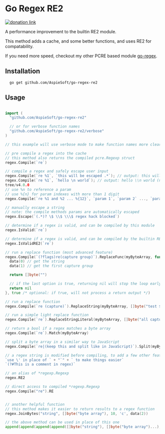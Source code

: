 # Go Regex RE2

[![donation link](https://img.shields.io/badge/buy%20me%20a%20coffee-paypal-blue)](https://paypal.me/shaynejrtaylor?country.x=US&locale.x=en_US)

A performance improvement to the builtin RE2 module.

This method adds a cache, and some better functions, and uses RE2 for compatability.

If you need more speed, checkout my other PCRE based module [go-regex](https://github.com/AspieSoft/go-regex).

## Installation

```shell script
  go get github.com/AspieSoft/go-regex-re2
```

## Usage

```go

import (
  "github.com/AspieSoft/go-regex-re2"

  // or for verbose function names
  "github.com/AspieSoft/go-regex-re2/verbose"
)

// this example will use verbose mode to make function names more clear

// pre compile a regex into the cache
// this method also returns the compiled pcre.Regexp struct
regex.Compile(`re`)

// compile a regex and safely escape user input
regex.Compile(`re %1`, `this will be escaped .*`); // output: this will be escaped \.\*
regex.Compile(`re %1`, `hello \n world`); // output: hello \\n world (note: the \ was escaped, and the n is literal)
tree/v4.0.0
// use %n to reference a param
// use %{n} for param indexes with more than 1 digit
regex.Compile(`re %1 and %2 ... %{12}`, `param 1`, `param 2` ..., `param 12`);

// manually escape a string
// note: the compile methods params are automatically escaped
regex.Escape(`(.*)? \$ \\$ \\\$ regex hack blocked`)

// determine if a regex is valid, and can be compiled by this module
regex.IsValid(`re`)

// determine if a regex is valid, and can be compiled by the builtin RE2 module
regex.IsValidRE2(`re`)

// run a replace function (most advanced feature)
regex.Compile(`(?flags)re(capture group)`).ReplaceFunc(myByteArray, func(data func(int) []byte) []byte {
  data(0) // get the string
  data(1) // get the first capture group

  return []byte("")

  // if the last option is true, returning nil will stop the loop early
  return nil
}, true /* optional: if true, will not process a return output */)

// run a replace function
regex.Compile(`re (capture)`).ReplaceString(myByteArray, []byte("test $1"))

// run a simple light replace function
regex.Compile(`re`).ReplaceStringLiteral(myByteArray, []byte("all capture groups ignored (ie: $1)"))

// return a bool if a regex matches a byte array
regex.Compile(`re`).Match(myByteArray)

// split a byte array in a similar way to JavaScript
regex.Compile(`re|(keep this and split like in JavaScript)`).Split(myByteArray)

// a regex string is modified before compiling, to add a few other features
`use \' in place of ` + "`" + ` to make things easier`
`(?#This is a comment in regex)`

// an alias of *regexp.Regexp
regex.RE2

// direct access to compiled *regexp.Regexp
regex.Compile("re").RE


// another helpful function
// this method makes it easier to return results to a regex function
regex.JoinBytes("string", []byte("byte array"), 10, 'c', data(2))

// the above method can be used in place of this one
append(append(append(append([]byte("string"), []byte("byte array")...), []byte(strconv.Itoa(10))...), 'c'), data(2)...)

```
